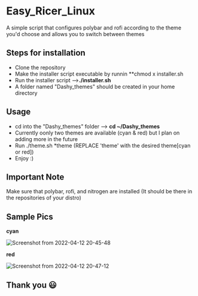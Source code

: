 # Easy_Ricer_Linux
A simple script that configures polybar and rofi according to the theme you'd choose and allows you to switch between themes  
## Steps for installation
* Clone the repository
* Make the installer script executable by runnin **chmod x installer.sh
* Run the installer script -->**./installer.sh**
* A folder named "Dashy_themes" should be created in your home directory
## Usage
* cd into the "Dashy_themes" folder --> **cd ~/Dashy_themes**
* Currently oonly two themes are available (cyan & red) but I plan on adding more in the future
* Run ./theme.sh *theme (REPLACE 'theme' with the desired theme[cyan or red]) 
* Enjoy :)
## Important Note
Make sure that polybar, rofi, and nitrogen are installed (It should be there in the repositories of your distro)
## Sample Pics
__cyan__

![Screenshot from 2022-04-12 20-45-48](https://user-images.githubusercontent.com/98411318/162995789-aa3d40ba-f203-4fd5-b6d5-d9a621ba8171.png)

__red__

![Screenshot from 2022-04-12 20-47-12](https://user-images.githubusercontent.com/98411318/162995935-d077b3e1-072b-4992-a73e-5c193ac6f369.png)

## Thank you 😃 
